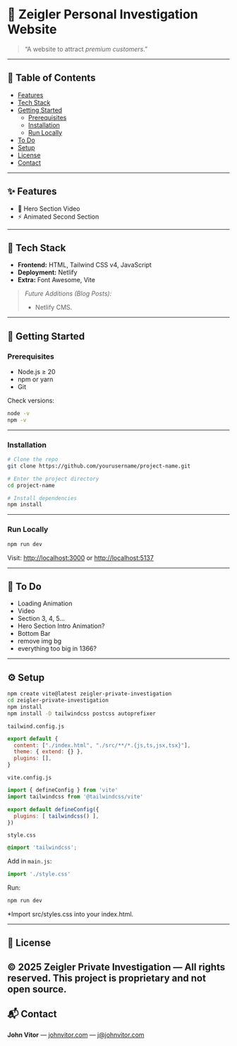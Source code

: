 # 📌 Zeigler Personal Investigation Website

> “A website to attract *premium customers*.”

---

## 📖 Table of Contents
- [Features](#-features)
- [Tech Stack](#-tech-stack)
- [Getting Started](#-getting-started)
  - [Prerequisites](#prerequisites)
  - [Installation](#installation)
  - [Run Locally](#run-locally)
- [To Do](#-to-do)
- [Setup](#-setup)
- [License](#-license)
- [Contact](#-contact)

---

## ✨ Features

- 🚀 Hero Section Video
- ⚡ Animated Second Section

---

## 🧰 Tech Stack

- **Frontend:** HTML, Tailwind CSS v4, JavaScript
- **Deployment:** Netlify
- **Extra:** Font Awesome, Vite

> *Future Additions (Blog Posts):*
> 
> - Netlify CMS.

---

## 🚀 Getting Started

### Prerequisites
- Node.js ≥ 20
- npm or yarn
- Git

Check versions:
```bash
node -v
npm -v
```

---

### Installation
```bash
# Clone the repo
git clone https://github.com/yourusername/project-name.git

# Enter the project directory
cd project-name

# Install dependencies
npm install
```

---

### Run Locally
```bash
npm run dev
```
Visit: <http://localhost:3000> or <http://localhost:5137>


---

## 📝 To Do
- Loading Animation
- Video
- Section 3, 4, 5...
- Hero Section Intro Animation?
- Bottom Bar
- remove img bg
- everything too big in 1366?

---

## ⚙️ Setup

```bash
npm create vite@latest zeigler-private-investigation
cd zeigler-private-investigation
npm install
npm install -D tailwindcss postcss autoprefixer
```

`tailwind.config.js`
```js
export default {
  content: ["./index.html", "./src/**/*.{js,ts,jsx,tsx}"],
  theme: { extend: {} },
  plugins: [],
}
```

`vite.config.js`
```js
import { defineConfig } from 'vite'
import tailwindcss from '@tailwindcss/vite'

export default defineConfig({
  plugins: [ tailwindcss() ],
})
```

`style.css`
```css
@import 'tailwindcss';
```

Add in `main.js`:
```js
import './style.css'
```

Run:
```bash
npm run dev
```

*Import src/styles.css into your index.html.

---

## 📜 License

© 2025 Zeigler Private Investigation — All rights reserved.
This project is proprietary and not open source.
---

## 📬 Contact

**John Vitor** — [johnvitor.com](https://johnvitor.com/en) — j@johnvitor.com
